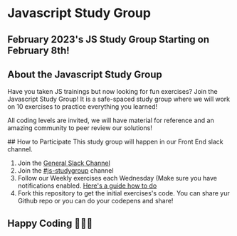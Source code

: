 # Javascript Study Group

## February 2023's JS Study Group Starting on February 8th! 


## About the Javascript Study Group
Have you taken JS trainings but now looking for fun exercises? Join the Javascript Study Group! It is a safe-spaced study group where we will work on 10 exercises to practice everything you learned!

All coding levels are invited, we will have material for reference and an amazing community to peer review our solutions!


## How to Participate
This study group will happen in our Front End slack channel. 

1. Join the [General Slack Channel](https://join.slack.com/t/womenwhocodefrontend/shared_invite/zt-1mqkunz6u-5f8sZQSzh7vO9FzPBCYnHA)
2. Join the [#js-studygroup](https://womenwhocodefrontend.slack.com/archives/C0324MXBHSP) channel
3. Follow our Weekly exercises each Wednesday (Make sure you have notifications enabled. [Here's a guide how to do](https://slack.com/help/articles/201355156-Configure-your-Slack-notifications )
4. Fork this repository to get the initial exercises's code. You can share yur Github repo or you can do your codepens and share!


## Happy Coding 👩🏻‍💻
